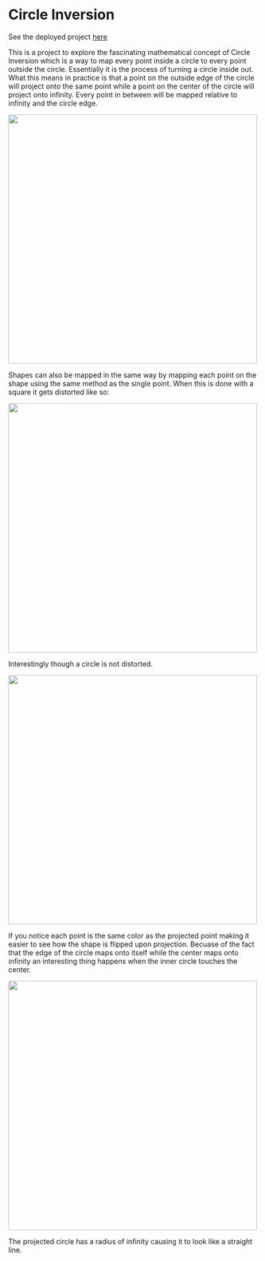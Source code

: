 # Circle Inversion

See the deployed project [here](https://thefreck.github.io/Circle_Inversion/)

This is a project to explore the fascinating mathematical concept of Circle Inversion which is a way to map every point inside a circle to every point outside the circle. Essentially it is the process of turning a circle inside out. What this means in practice is that a point on the outside edge of the circle will project onto the same point while a point on the center of the circle will project onto infinity. Every point in between will be mapped relative to infinity and the circle edge.

<img src="https://github.com/user-attachments/assets/cf2fff68-e919-4223-92f3-b1d96820ec1c" width="500" />


Shapes can also be mapped in the same way by mapping each point on the shape using the same method as the single point. When this is done with a square it gets distorted like so: 

<img src="https://github.com/user-attachments/assets/06753ff6-6d77-41f8-80d9-546dfafaf441" width="500" />

Interestingly though a circle is not distorted.

<img src="https://github.com/user-attachments/assets/5970cc67-fca6-47f8-b19b-16478ff565c9" width="500" />

If you notice each point is the same color as the projected point making it easier to see how the shape is flipped upon projection. Becuase of the fact that the edge of the circle maps onto itself while the center maps onto infinity an interesting thing happens when the inner circle touches the center.

<img src="https://github.com/user-attachments/assets/300deb33-0fe9-4d5e-acd7-e524f0d67a58" width="500" />

The projected circle has a radius of infinity causing it to look like a straight line.
